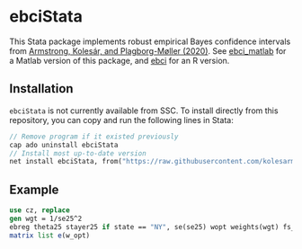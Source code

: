 # ebciStata

This Stata package implements robust empirical Bayes confidence intervals from
[Armstrong, Kolesár, and Plagborg-Møller
(2020)](https://arxiv.org/abs/2004.03448). See [ebci_matlab](https://github.com/mikkelpm/ebci_matlab) for a
Matlab version of this package, and [ebci](https://github.com/kolesarm/ebci) for an R version.

## Installation

`ebciStata` is not currently available from SSC. To install directly from this repository, you can copy and run the following lines in Stata:
```stata
// Remove program if it existed previously
cap ado uninstall ebciStata
// Install most up-to-date version
net install ebciStata, from("https://raw.githubusercontent.com/kolesarm/ebciStata/")
```

## Example
```stata
use cz, replace
gen wgt = 1/se25^2
ebreg theta25 stayer25 if state == "NY", se(se25) wopt weights(wgt) fs_correction(none) 
matrix list e(w_opt)
```
